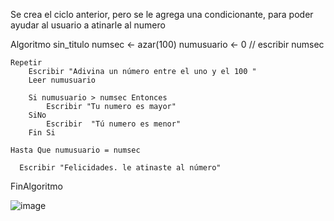 Se crea el ciclo anterior, pero se le agrega una condicionante, para poder ayudar al usuario a atinarle al numero 

Algoritmo sin_titulo
	numsec <- azar(100)
	numusuario <- 0
//	escribir numsec
	
	Repetir
		Escribir "Adivina un número entre el uno y el 100 "
		Leer numusuario
		
		Si numusuario > numsec Entonces
			Escribir "Tu numero es mayor"
		SiNo
			Escribir  "Tú numero es menor"
		Fin Si
		
	Hasta Que numusuario = numsec
	
      Escribir "Felicidades. le atinaste al número"

	
FinAlgoritmo


![image](https://user-images.githubusercontent.com/61428623/197362413-5021d938-c52e-4e35-953a-f7bdb132235a.png)
